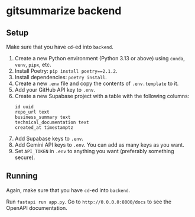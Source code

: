 # gitsummarize backend

## Setup

Make sure that you have `cd`-ed into `backend`.

1. Create a new Python environment (Python 3.13 or above) using `conda`, `venv`, `pipx`, etc.
2. Install Poetry: `pip install poetry==2.1.2`.
3. Install dependencies: `poetry install`.
4. Create a new `.env` file and copy the contents of `.env.template` to it.
5. Add your GitHub API key to `.env`.
6. Create a new Supabase project with a table with the following columns:
    ```psql
    id uuid
    repo_url text
    business_summary text
    technical_documentation text
    created_at timestamptz
    ```
7. Add Supabase keys to `.env`.
8. Add Gemini API keys to `.env`. You can add as many keys as you want.
9. Set `API_TOKEN` in `.env` to anything you want (preferably something secure).

## Running
Again, make sure that you have `cd`-ed into `backend`.

Run `fastapi run app.py`. Go to `http://0.0.0.0:8000/docs` to see the OpenAPI documentation.
